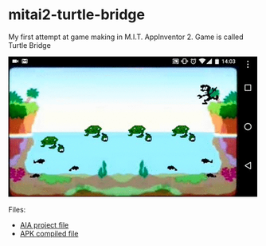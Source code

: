 # mitai2-turtle-bridge
My first attempt at game making in M.I.T. AppInventor 2. Game is called Turtle Bridge

![Image](./demo.gif)

Files:
 * [AIA project file](./turtle_bridge_one.aia)
 * [APK compiled file](./turtle_bridge_one.apk)

